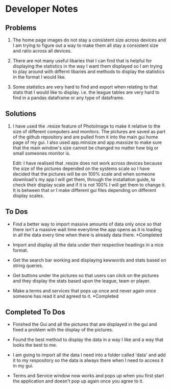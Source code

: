 # Developer Notes
## Problems

1. The home page images do not stay a consistent size across devices and I am trying to figure out a way to make them all stay a consistent size and ratio across all devices.

2. There are not many useful libaries that I can find that is helpful for displaying the statistics in the way I want them displayed so I am trying to play around with differnt libaries and methods to display the statistics in the format I would like.

3. Some statistics are very hard to find and export when relating to that stats that I would like to display. i.e. the league tables are very hard to find in a pandas dataframe or any type of dataframe.

## Solutions

1. I have used the .resize feature of PhotoImage to make it relative to the size of different computers and monitors. The pictures are saved as part of the github repository and are pulled from it into the main gui home page of my gui. I also used app.minsize and app.maxsize to make sure that the main window's size cannot be changed no matter how big or small someones monitor is.

    Edit: I have realised that .resize does not work across devices because the size of the pictures depended on the systems scale so I have decided that the pictures will be on 100% scale and when someone download's my app I will get them, through the installation guide, to check their display scale and if it is not 100% I will get them to change it. It is between that or I make different gui files depending on different display scales.

## To Dos
* Find a better way to import massive amounts of data only once so that there isn't a massive wait time everytime the app opens as it is loading in all the data every time when there is already data there. *Completed

* Import and display all the data under their respective headings in a nice format.

* Get the search bar working and displaying kewwords and stats based on string queries.

* Get buttons under the pictures so that users can click on the pictures and they display the stats based upon the league, team or player.

* Make a terms and services that pops up once and never again once someone has read it and agreed to it. *Completed

## Completed To Dos
* Finished the Gui and all the pictures that are displayed in the gui and fixed a problem with the display of the pictures.

* Found the best method to display the data in a way I like and a way that looks the best to me.

* I am going to import all the data I need into a folder called 'data' and add it to my respository so the data is always there when I need to access it in my gui.

* Terms and Service window now works and pops up when you first start the application and doesn't pop up again once you agree to it.
